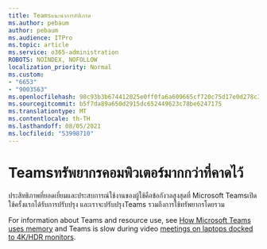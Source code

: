```yaml
---
title: Teamsแนะนําการอัปเกรด
ms.author: pebaum
author: pebaum
ms.audience: ITPro
ms.topic: article
ms.service: o365-administration
ROBOTS: NOINDEX, NOFOLLOW
localization_priority: Normal
ms.custom:
- "6653"
- "9003563"
ms.openlocfilehash: 98c93b3b674412025e0ff0fa6a609665cf720c75d17e0d278c3abe123d5ec01c
ms.sourcegitcommit: b5f7da89a650d2915dc652449623c78be6247175
ms.translationtype: MT
ms.contentlocale: th-TH
ms.lasthandoff: 08/05/2021
ms.locfileid: "53998710"
---
```

# <a name="teams-is-using-more-computer-resources-than-expected"></a>Teamsทรัพยากรคอมพิวเตอร์มากกว่าที่คาดไว้

ประสิทธิภาพที่ยอดเยี่ยมและประสบการณ์ใช้งานของผู้ใช้คือข้อกังวลสูงสุดที่ Microsoft Teamsเปิดใช้ครั้งแรกได้รับการปรับปรุง และเราจะปรับปรุงTeams รวมถึงการใช้ทรัพยากรโดยรวม  

For information about Teams and resource use, see [How Microsoft Teams uses memory](https://docs.microsoft.com/microsoftteams/teams-memory-usage-perf) and Teams is slow during video [meetings on laptops docked to 4K/HDR monitors](https://docs.microsoft.com/MicrosoftTeams/troubleshoot/known-issues/teams-slow-video-meetings-laptops-4k).
